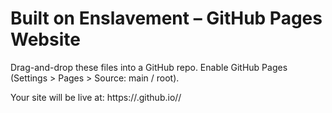 
# Built on Enslavement – GitHub Pages Website

Drag-and-drop these files into a GitHub repo. Enable GitHub Pages (Settings > Pages > Source: main / root).

Your site will be live at: https://<your-username>.github.io/<repo-name>/
